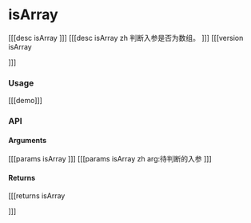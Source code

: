 # isArray
[[[desc isArray
]]]
[[[desc isArray zh
判断入参是否为数组。
]]]
[[[version isArray
  
]]]
### Usage

[[[demo]]]


### API

#### Arguments
[[[params isArray
]]]
[[[params isArray zh
arg:待判断的入参
]]]
#### Returns
[[[returns isArray

]]]
